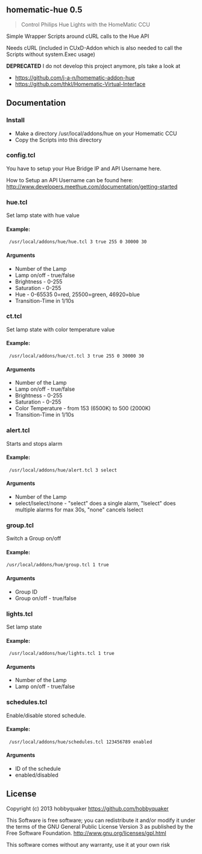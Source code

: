 ## homematic-hue 0.5

> Control Philips Hue Lights with the HomeMatic CCU

Simple Wrapper Scripts around cURL calls to the Hue API

Needs cURL (included in CUxD-Addon which is also needed to call the Scripts without system.Exec usage)


**DEPRECATED**
I do not develop this project anymore, pls take a look at
* https://github.com/j-a-n/homematic-addon-hue
* https://github.com/thkl/Homematic-Virtual-Interface  


## Documentation

### Install

* Make a directory /usr/local/addons/hue on your Homematic CCU
* Copy the Scripts into this directory


### config.tcl

You have to setup your Hue Bridge IP and API Username here.

How to Setup an API Username can be found here: http://www.developers.meethue.com/documentation/getting-started


### hue.tcl

Set lamp state with hue value

#### Example:
     /usr/local/addons/hue/hue.tcl 3 true 255 0 30000 30

#### Arguments

* Number of the Lamp
* Lamp on/off - true/false
* Brightness - 0-255
* Saturation - 0-255
* Hue - 0-65535 0=red, 25500=green, 46920=blue
* Transition-Time in 1/10s

### ct.tcl

Set lamp state with color temperature value

#### Example:
     /usr/local/addons/hue/ct.tcl 3 true 255 0 30000 30

#### Arguments

* Number of the Lamp
* Lamp on/off - true/false
* Brightness - 0-255
* Saturation - 0-255
* Color Temperature - from 153 (6500K) to 500 (2000K)
* Transition-Time in 1/10s


### alert.tcl

Starts and stops alarm

#### Example:
     /usr/local/addons/hue/alert.tcl 3 select

#### Arguments

* Number of the Lamp
* select/lselect/none - "select" does a single alarm, "lselect" does multiple alarms for max 30s, "none" cancels lselect


### group.tcl

Switch a Group on/off

#### Example:
    /usr/local/addons/hue/group.tcl 1 true

#### Arguments

* Group ID
* Group on/off - true/false


### lights.tcl

Set lamp state

#### Example:
     /usr/local/addons/hue/lights.tcl 1 true

#### Arguments

* Number of the Lamp
* Lamp on/off - true/false 


### schedules.tcl

Enable/disable stored schedule.

#### Example:
     /usr/local/addons/hue/schedules.tcl 123456789 enabled

#### Arguments

* ID of the schedule
* enabled/disabled


## License

Copyright (c) 2013 hobbyquaker https://github.com/hobbyquaker

This Software is free software; you can redistribute it and/or
modify it under the terms of the GNU General Public License
Version 3 as published by the Free Software Foundation.
http://www.gnu.org/licenses/gpl.html

This software comes without any warranty, use it at your own risk
